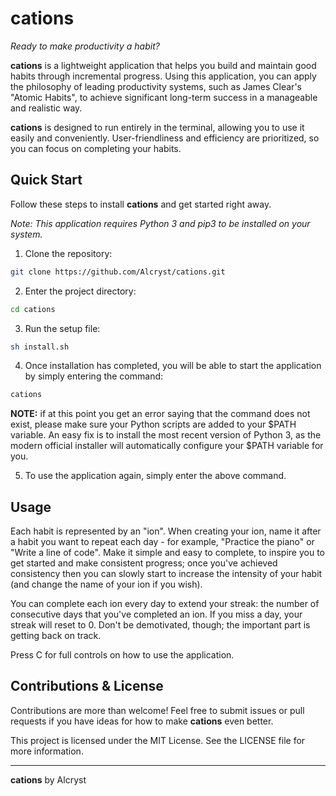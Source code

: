 # cations



*Ready to make productivity a habit?*

**cations** is a lightweight application that helps you build and maintain good habits through incremental progress. Using this application, you can apply the philosophy of leading productivity systems, such as James Clear's "Atomic Habits", to achieve significant long-term success in a manageable and realistic way.

**cations** is designed to run entirely in the terminal, allowing you to use it easily and conveniently. User-friendliness and efficiency are prioritized, so you can focus on completing your habits.



## Quick Start

Follow these steps to install **cations** and get started right away.

*Note: This application requires Python 3 and pip3 to be installed on your system.*

1. Clone the repository:

```bash
git clone https://github.com/Alcryst/cations.git
```

2. Enter the project directory:

```bash
cd cations
```

3. Run the setup file:

```bash
sh install.sh
```

4. Once installation has completed, you will be able to start the application by simply entering the command:

```bash
cations
```

**NOTE:** if at this point you get an error saying that the command does not exist, please make sure your Python scripts are added to your $PATH variable. An easy fix is to install the most recent version of Python 3, as the modern official installer will automatically configure your $PATH variable for you.

5. To use the application again, simply enter the above command.



## Usage

Each habit is represented by an "ion". When creating your ion, name it after a habit you want to repeat each day - for example, "Practice the piano" or "Write a line of code". Make it simple and easy to complete, to inspire you to get started and make consistent progress; once you've achieved consistency then you can slowly start to increase the intensity of your habit (and change the name of your ion if you wish).

You can complete each ion every day to extend your streak: the number of consecutive days that you've completed an ion. If you miss a day, your streak will reset to 0. Don't be demotivated, though; the important part is getting back on track.

Press C for full controls on how to use the application.



## Contributions & License

Contributions are more than welcome! Feel free to submit issues or pull requests if you have ideas for how to make **cations** even better.

This project is licensed under the MIT License. See the LICENSE file for more information.

___

**cations** by Alcryst
